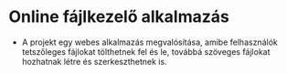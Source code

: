 Online fájlkezelő alkalmazás
=============================

- A projekt egy webes alkalmazás megvalósítása, amibe felhasználók tetszőleges fájlokat tölthetnek fel és le, továbbá szöveges fájlokat hozhatnak létre és szerkeszthetnek is.